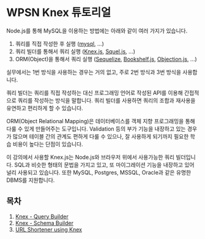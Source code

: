 # WPSN Knex 튜토리얼

Node.js를 통해 MySQL을 이용하는 방법에는 아래와 같이 여러 가지가 있습니다.

1. 쿼리를 직접 작성한 후 실행 ([mysql](https://www.npmjs.com/package/mysql), ...)
1. 쿼리 빌더를 통해서 쿼리 실행 ([Knex.js](http://knexjs.org/), [Squel.js](https://hiddentao.com/squel/), ...)
1. ORM(Object)을 통해서 쿼리 실행 ([Sequelize](http://docs.sequelizejs.com/), [Bookshelf.js](http://bookshelfjs.org/), [Objection.js](http://vincit.github.io/objection.js/), ...)

실무에서는 1번 방식을 사용하는 경우는 거의 없고, 주로 2번 방식과 3번 방식을 사용합니다.

쿼리 빌더는 쿼리를 직접 작성하는 대신 프로그래밍 언어로 작성된 API를 이용해 간접적으로 쿼리를 작성하는 방식을 말합니다. 쿼리 빌더를 사용하면 쿼리의 조합과 재사용을 유연하고 편리하게 할 수 있습니다.

ORM(Object Relational Mapping)은 데이터베이스를 객체 지향 프로그래밍을 통해 다룰 수 있게 만들어주는 도구입니다. Validation 등의 부가 기능을 내장하고 있는 경우가 많으며 테이블 간의 관계도 편하게 다룰 수 있으나, 잘 사용하게 되기까지 필요한 학습 비용이 높다는 단점이 있습니다.

이 강의에서 사용할 Knex.js는 Node.js와 브라우저 위에서 사용가능한 쿼리 빌더입니다. SQL과 비슷한 형태의 문법을 가지고 있고, 또 마이그레이션 기능을 내장하고 있어 널리 사용되고 있습니다. 또한 MySQL, Postgres, MSSQL, Oracle과 같은 유명한 DBMS를 지원합니다.

## 목차

1. [Knex - Query Builder](queryBuilder.md)
1. [Knex - Schema Builder](schemaBuilder.md)
1. [URL Shortener using Knex](urlShortener.md)